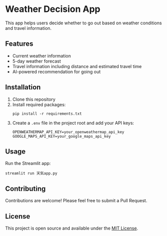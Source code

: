# Weather Decision App

   This app helps users decide whether to go out based on weather conditions and travel information.

   ## Features

   - Current weather information
   - 5-day weather forecast
   - Travel information including distance and estimated travel time
   - AI-powered recommendation for going out

   ## Installation

   1. Clone this repository
   2. Install required packages:
      ```
      pip install -r requirements.txt
      ```
   3. Create a `.env` file in the project root and add your API keys:
      ```
      OPENWEATHERMAP_API_KEY=your_openweathermap_api_key
      GOOGLE_MAPS_API_KEY=your_google_maps_api_key
      ```

   ## Usage

   Run the Streamlit app:
   ```
   streamlit run 天気app.py
   ```

   ## Contributing

   Contributions are welcome! Please feel free to submit a Pull Request.

   ## License

   This project is open source and available under the [MIT License](LICENSE).